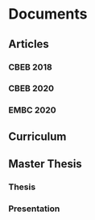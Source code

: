 # Documents

## Articles
### CBEB 2018
### CBEB 2020
### EMBC 2020

## Curriculum

## Master Thesis
### Thesis
### Presentation

